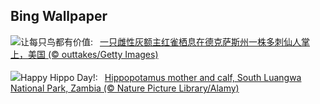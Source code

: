 ## Bing Wallpaper
![](https://www.bing.com/th?id=OHR.BackyardBird_ZH-CN0522695977_UHD.jpg&w=1000)让每只鸟都有价值:&nbsp;&ensp;[一只雌性灰额主红雀栖息在德克萨斯州一株多刺仙人掌上，美国 (© outtakes/Getty Images)](https://www.bing.com/th?id=OHR.BackyardBird_ZH-CN0522695977_UHD.jpg)
<br><br/>
![](https://www.bing.com/th?id=OHR.HippopotamusDay_EN-US7629909300_UHD.jpg&w=1000)Happy Hippo Day!:&nbsp;&ensp;[Hippopotamus mother and calf, South Luangwa National Park, Zambia (© Nature Picture Library/Alamy)](https://www.bing.com/th?id=OHR.HippopotamusDay_EN-US7629909300_UHD.jpg)
<br><br/>
